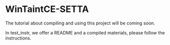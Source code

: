 # WinTaintCE-SETTA
The tutorial about compiling and using this project will be coming soon. 

In test_instr, we offer a README and a compiled materials, please follow the instructions. 

